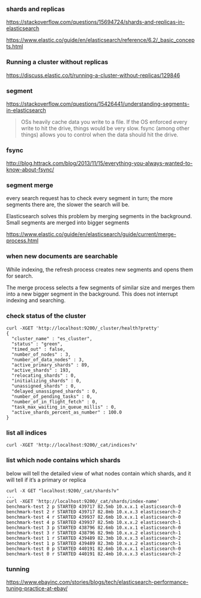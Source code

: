 ### shards and replicas

https://stackoverflow.com/questions/15694724/shards-and-replicas-in-elasticsearch

https://www.elastic.co/guide/en/elasticsearch/reference/6.2/_basic_concepts.html

### Running a cluster without replicas
https://discuss.elastic.co/t/running-a-cluster-without-replicas/129846

### segment

https://stackoverflow.com/questions/15426441/understanding-segments-in-elasticsearch
> OSs heavily cache data you write to a file. If the OS enforced every write to hit the drive, things would be very slow. fsync (among other things) allows you to control when the data should hit the drive.

### fsync
http://blog.httrack.com/blog/2013/11/15/everything-you-always-wanted-to-know-about-fsync/

### segment merge
 every search request has to check every segment in turn; the more segments there are, the slower the search will be.

Elasticsearch solves this problem by merging segments in the background. Small segments are merged into bigger segments

https://www.elastic.co/guide/en/elasticsearch/guide/current/merge-process.html

### when new documents are searchable
While indexing, the refresh process creates new segments and opens them for search.

The merge process selects a few segments of similar size and merges them into a new bigger segment in the background. This does not interrupt indexing and searching.

### check status of the cluster
```
curl -XGET 'http://localhost:9200/_cluster/health?pretty'
{
  "cluster_name" : "es_cluster",
  "status" : "green",
  "timed_out" : false,
  "number_of_nodes" : 3,
  "number_of_data_nodes" : 3,
  "active_primary_shards" : 89,
  "active_shards" : 193,
  "relocating_shards" : 0,
  "initializing_shards" : 0,
  "unassigned_shards" : 0,
  "delayed_unassigned_shards" : 0,
  "number_of_pending_tasks" : 0,
  "number_of_in_flight_fetch" : 0,
  "task_max_waiting_in_queue_millis" : 0,
  "active_shards_percent_as_number" : 100.0
}

```

### list all indices

```
curl -XGET 'http://localhost:9200/_cat/indices?v' 

```

### list which node contains which shards

 below will tell the detailed view of what nodes contain which shards, and it will tell if it’s a primary or replica

```
curl -X GET "localhost:9200/_cat/shards?v"
...
curl -XGET 'http://localhost:9200/_cat/shards/index-name'
benchmark-test 2 p STARTED 439717 82.5mb 10.x.x.1 elasticsearch-0 
benchmark-test 2 r STARTED 439717 82.8mb 10.x.x.3 elasticsearch-2 
benchmark-test 4 r STARTED 439937 82.6mb 10.x.x.1 elasticsearch-0 
benchmark-test 4 p STARTED 439937 82.5mb 10.x.x.2 elasticsearch-1 
benchmark-test 3 p STARTED 438796 82.6mb 10.x.x.1 elasticsearch-0 
benchmark-test 3 r STARTED 438796 82.9mb 10.x.x.2 elasticsearch-1 
benchmark-test 1 r STARTED 439489 82.3mb 10.x.x.3 elasticsearch-2 
benchmark-test 1 p STARTED 439489 82.3mb 10.x.x.2 elasticsearch-1 
benchmark-test 0 p STARTED 440191 82.6mb 10.x.x.1 elasticsearch-0 
benchmark-test 0 r STARTED 440191 82.4mb 10.x.x.3 elasticsearch-2
```


### tunning

https://www.ebayinc.com/stories/blogs/tech/elasticsearch-performance-tuning-practice-at-ebay/
